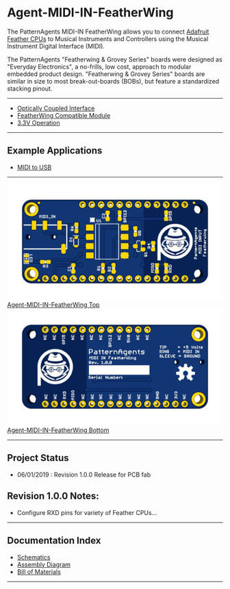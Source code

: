 # Agent-MIDI-IN-FeatherWing

The PatternAgents MIDI-IN FeatherWing allows you to connect [Adafruit Feather CPUs](https://www.adafruit.com/feather)
to Musical Instruments and Controllers using the Musical Instrument Digital Interface (MIDI). 

The PatternAgents "Featherwing & Grovey Series" boards were designed as "Everyday Electronics", a no-frills, low cost, approach to modular embedded product design.
"Featherwing & Grovey Series" boards are similar in size to most break-out-boards (BOBs), but feature a standardized stacking pinout. 

---------------------------------------

* [Optically Coupled Interface](https://www.vishay.com/doc?84732)
* [FeatherWing Compatible Module](https://learn.adafruit.com/adafruit-feather/feather-specification)
* [3.3V Operation](https://learn.adafruit.com/adafruit-feather/feather-specification)

---------------------------------------
## Example Applications

* [MIDI to USB](https://github.com/patternagents/Agent-MIDI-IN-FeatherWing/) 

---------------------------------------

[![Agent-MIDI-IN-FeatherWing Top](https://github.com/patternagents/Agent-MIDI-IN-FeatherWing/blob/master/Agent-MIDI-IN-FeatherWing/images/Agent-MIDI-IN-FeatherWing_top.png?raw=true)Agent-MIDI-IN-FeatherWing Top](https://github.com/patternagents/Agent-MIDI-IN-FeatherWing/)
[![Agent-MIDI-IN-FeatherWing Bottom](https://github.com/patternagents/Agent-MIDI-IN-FeatherWing/blob/master/Agent-MIDI-IN-FeatherWing/images/Agent-MIDI-IN-FeatherWing_bot.png?raw=true)Agent-MIDI-IN-FeatherWing Bottom](https://github.com/patternagents/Agent-MIDI-IN-FeatherWing/)

---------------------------------------
## Project Status

* 06/01/2019 : Revision 1.0.0 Release for PCB fab

## Revision 1.0.0 Notes: ##

* Configure RXD pins for variety of Feather CPUs...

---------------------------------------

## Documentation Index <a name="documentation_index"/>

* [Schematics](https://github.com/PatternAgents/Agent-MIDI-IN-FeatherWing/blob/master/Agent-MIDI-IN-FeatherWing/hardware/Agent-MIDI-IN-FeatherWing_R1_0_0_sch.pdf)
* [Assembly Diagram](https://github.com/PatternAgents/Agent-MIDI-IN-FeatherWing/blob/master/Agent-MIDI-IN-FeatherWing/hardware/Agent-MIDI-IN-FeatherWing_R1_0_0_assembly.pdf)
* [Bill of Materials](https://github.com/PatternAgents/Agent-MIDI-IN-FeatherWing/blob/master/Agent-MIDI-IN-FeatherWing/hardware/Agent-MIDI-IN-FeatherWing_R1_0_0_bom.csv)


---------------------------------------
